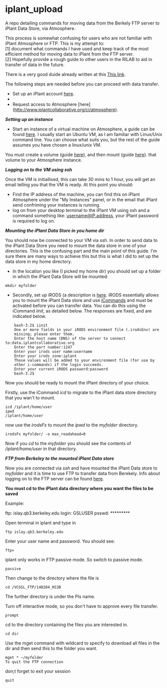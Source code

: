 iplant_upload
=============

A repo detailing commands for moving data from the Berkely FTP server to iPlant Data Store, via Atmosphere. 

This process is somewhat confusing for users who are not familiar with iPlant Atmosphere or FTP. This is my attempt to:
<br>
[1] document what commands I have used and keep track of the most efficient method for moving data to iPlant from the FTP server.
<br>
[2] Hopefully provide a rough guide to other users in the RILAB to aid in transfer of data in the future.

There is a very good duide already written at this [This link](https://www.google.com/url?q=https%3A%2F%2Fgithub.com%2Fmfcovington%2Fucd_plantbio_tutorials%2Fblob%2Fmaster%2Fiplant%2Fiplant_data_store.tutorial.mdown%23bonus-material-mounting-irods-via-atmosphere-instance&sa=D&sntz=1&usg=AFQjCNE4pVn_cv9v8C2rHx4e-JKZIBbBhA).

The following steps are needed before you can proceed with data transfer. 

* Set up an iPlant account [here](http://www.iplantcollaborative.org).
* 
* Request access to Atmosphere [here] (http://www.iplantcollaborative.org/ci/atmosphere).

***Setting up an instance***

* Start an instance of a virtual machine on Atmosphere, a guide can be found [here](https://pods.iplantcollaborative.org/wiki/display/atmman/Stopping+and+Starting+an+Instance). I usually start an Ubuntu VM, as I am familiar with Linux/Unix command line. You can choose what suits you, but the rest of the guide assumes you have chosen a linux/unix VM.

You must create a volume (guide [here](https://pods.iplantcollaborative.org/wiki/display/atmman/Creating+a+Volume)), and then mount (guide [here](https://pods.iplantcollaborative.org/wiki/display/atmman/Creating+a+Volume)). that volume to your Atmosphere instance.

***Logging on to the VM using ssh***

Once the VM is initiallised, this can take 30 mins to 1 hour, you will get an email telling you that the VM is ready. At this point you should:

* Find the IP address of the machine, you can find this on iPlant Atmosphere under the "My Instances" panel, or in the email that iPlant send confriming your instances is running.
* log on from your desktop terminal to the iPlant VM using ssh and a command something like: username@IP.address, your iPlant password is required to log on. 

***Mounting the iPlant Data Store in you home dir***

You should now be connected to your VM via ssh. In order to send data to the iPlant Data Store you need to mount the data store in one of your directories. This is the confusing part and the main point of this guide. I'm sure there are many ways to achieve this but this is what I did to set up the data store in my home directory.

* In the location you like (I picked my home dir) you should set up a folder in which the iPlant Data Store will be mounted:    
```
mkdir myfolder
```

* Secondly, set up iRODS (a description is [here](https://pods.iplantcollaborative.org/wiki/display/DS/Using+iCommands#UsingiCommands-InitiatingtheiRODSconnectionandconfiguringthesettings%28Onetimeonly%29). iRODS essentially allows you to mount the iPlant Data store and use [iCommands](https://pods.iplantcollaborative.org/wiki/display/DS/Using+iCommands) and must be activated before you can transfer data. You can do this using the iCommand *iinit*, as detailed below. The responses are fixed, and are indicated below.

```
    bash-3.2$ iinit
    One or more fields in your iRODS environment file (.irodsEnv) are
    missing; please enter them.
    Enter the host name (DNS) of the server to connect to:data.iplantcollaborative.org
    Enter the port number:1247
    Enter your irods user name:username
    Enter your irods zone:iplant
    Those values will be added to your environment file (for use by
    other i-commands) if the login succeeds.
    Enter your current iRODS password:password
    bash-3.2$
```   

Now you should be ready to mount the iPlant directory of your choice.

Firstly, use the iCommand *icd* to migrate to the iPlant data store directoiry that you wan't to mount.

```
icd /iplant/home/user
ipwd
/iplant/home/user
```

now use the *irodsFs* to mount the *ipwd* to the *myfolder* directory.

```
irodsFs myfolder/ -o max_readahead=0
```

Now if you *cd* to the *myfolder* you should see the contents of */iplant/home/user* in that directory.

***FTP from Berkeley to the mounted iPlant Data store***

Now you are connected via *ssh* and have mounted the iPlant Data store to *myfolder* and it is time to use FTP to transfer data from Berekely. Info about logging on to the FTP server can be found [here](https://github.com/SinhaLab/Scripts-and-Protocols/blob/master/RNAseq/Instructions/iplant.FTP.SSH.md).


**You must cd to the iPlant data directory where you want the files to be saved**

Example:

ftp: islay.qb3.berkeley.edu login: GSLUSER psswd: ********* 

Open terminal in iplant and type in

```
ftp islay.qb3.berkeley.edu
```
Enter your user name and password. You should see:
```
ftp> 
```
iplant only works in FTP passive mode. So switch to passive mode.
```
passive
```
Then change to the directory where the file is
```
cd /VCGSL_FTP/140204_HS3B
```
The further directory is under the PIs name.

Turn off interactive mode, so you don't have to approve every file transfer.
```
prompt
```

cd to the directory containing the files you are interested in.
```
cd dir
```

Use the mget command with wildcard to specify to download all files in the dir and then send this to the folder you want.

```
mget * ~/myfolder
To quit the FTP connection
```
don;t forget to exit your session

```
quit
```
